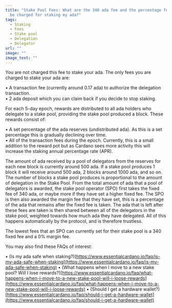 ```yaml
---
title: "Stake Pool Fees: What are the 340 ada fee and the percentage fee? Will I
  be charged for staking my ada?"
tags:
  - Staking
  - Fees
  - Stake pool
  - Delegation
  - Delegator
url: ""
image: ""
image_text: ""
---
```


You are not charged this fee to stake your ada. The only fees you are charged to stake your ada are:

• A transaction fee (currently around 0.17 ada) to authorize the delegation transaction.  
• 2 ada deposit which you can claim back if you decide to stop staking.

For each 5-day epoch, rewards are distributed to all ada holders who delegate to a stake pool, providing the stake pool produced a block. These rewards consist of:

• A set percentage of the ada reserves (undistributed ada). As this is a set percentage this is gradually declining over time.  
• All of the transaction fees during the epoch. Currently, this is a small addition to the reward pot but as Cardano sees more activity this will increase the staking annual percentage rate (APR).

The amount of ada received by a pool of delegators from the reserves for each new block is currently around 500 ada. If a stake pool produces 1 block it will receive around 500 ada, 2 blocks around 1000 ada, and so on. The number of blocks a stake pool produces is proportional to the amount of delegation in the Stake Pool. From the total amount of ada that a pool of delegators is awarded, the stake pool operator (SPO) first takes the fixed fee of 340 ada, or maybe more if they have set a higher fixed fee. The SPO is then also awarded the margin fee that they have set, this is a percentage of the ada that remains after the fixed fee is taken. The ada that is left after these fees are taken is then shared between all of the delegators in the stake pool, weighted towards how much ada they have delegated. All of this happens automatically by the protocol, and is therefore trustless.

The lowest fees that an SPO can currently set for their stake pool is a 340 fixed fee and a 0% margin fee.

You may also find these FAQs of interest:

• (Is my ada safe when staking?)[https://www.essentialcardano.io/faq/is-my-ada-safe-when-staking](https://www.essentialcardano.io/faq/is-my-ada-safe-when-staking)
• (What happens when I move to a new stake pool? Will I lose rewards?)[https://www.essentialcardano.io/faq/what-happens-when-i-move-to-a-new-stake-pool-will-i-loose-rewards](https://www.essentialcardano.io/faq/what-happens-when-i-move-to-a-new-stake-pool-will-i-loose-rewards)
• (Should I get a hardware wallet?)[https://www.essentialcardano.io/faq/should-i-get-a-hardware-wallet](https://www.essentialcardano.io/faq/should-i-get-a-hardware-wallet)
